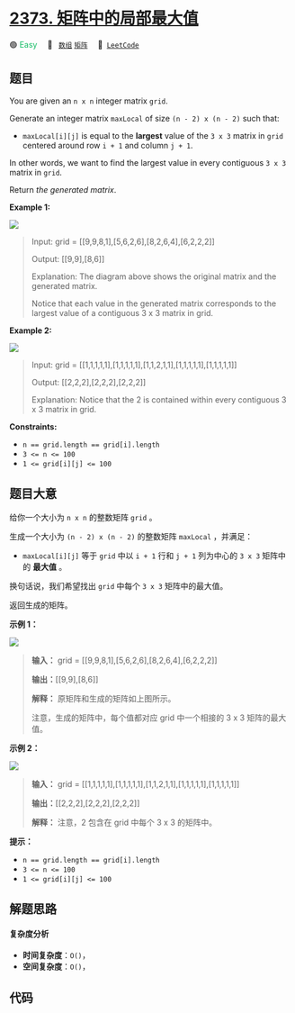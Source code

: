 # [2373. 矩阵中的局部最大值](https://leetcode.com/problems/largest-local-values-in-a-matrix)

🟢 <font color=#15bd66>Easy</font>&emsp; 🔖&ensp; [`数组`](/outline/tag/array.md) [`矩阵`](/outline/tag/matrix.md)&emsp; 🔗&ensp;[`LeetCode`](https://leetcode.com/problems/largest-local-values-in-a-matrix)

## 题目

You are given an `n x n` integer matrix `grid`.

Generate an integer matrix `maxLocal` of size `(n - 2) x (n - 2)` such that:

  * `maxLocal[i][j]` is equal to the **largest** value of the `3 x 3` matrix in `grid` centered around row `i + 1` and column `j + 1`.

In other words, we want to find the largest value in every contiguous `3 x 3`
matrix in `grid`.

Return _the generated matrix_.



**Example 1:**

![](https://assets.leetcode.com/uploads/2022/06/21/ex1.png)

> Input: grid = [[9,9,8,1],[5,6,2,6],[8,2,6,4],[6,2,2,2]]
> 
> Output: [[9,9],[8,6]]
> 
> Explanation: The diagram above shows the original matrix and the generated matrix.
> 
> Notice that each value in the generated matrix corresponds to the largest value of a contiguous 3 x 3 matrix in grid.

**Example 2:**

![](https://assets.leetcode.com/uploads/2022/07/02/ex2new2.png)

> Input: grid = [[1,1,1,1,1],[1,1,1,1,1],[1,1,2,1,1],[1,1,1,1,1],[1,1,1,1,1]]
> 
> Output: [[2,2,2],[2,2,2],[2,2,2]]
> 
> Explanation: Notice that the 2 is contained within every contiguous 3 x 3 matrix in grid.

**Constraints:**

  * `n == grid.length == grid[i].length`
  * `3 <= n <= 100`
  * `1 <= grid[i][j] <= 100`


## 题目大意

给你一个大小为 `n x n` 的整数矩阵 `grid` 。

生成一个大小为 `(n - 2) x (n - 2)` 的整数矩阵  `maxLocal` ，并满足：

  * `maxLocal[i][j]` 等于 `grid` 中以 `i + 1` 行和 `j + 1` 列为中心的 `3 x 3` 矩阵中的 **最大值** 。

换句话说，我们希望找出 `grid` 中每个 `3 x 3` 矩阵中的最大值。

返回生成的矩阵。



**示例 1：**

![](https://assets.leetcode.com/uploads/2022/06/21/ex1.png)

> 
> 
> 
> 
> 
> **输入：** grid = [[9,9,8,1],[5,6,2,6],[8,2,6,4],[6,2,2,2]]
> 
> **输出：**[[9,9],[8,6]]
> 
> **解释：** 原矩阵和生成的矩阵如上图所示。
> 
> 注意，生成的矩阵中，每个值都对应 grid 中一个相接的 3 x 3 矩阵的最大值。

**示例 2：**

![](https://assets.leetcode.com/uploads/2022/07/02/ex2new2.png)

> 
> 
> 
> 
> 
> **输入：** grid = [[1,1,1,1,1],[1,1,1,1,1],[1,1,2,1,1],[1,1,1,1,1],[1,1,1,1,1]]
> 
> **输出：**[[2,2,2],[2,2,2],[2,2,2]]
> 
> **解释：** 注意，2 包含在 grid 中每个 3 x 3 的矩阵中。
> 
> 



**提示：**

  * `n == grid.length == grid[i].length`
  * `3 <= n <= 100`
  * `1 <= grid[i][j] <= 100`


## 解题思路

#### 复杂度分析

- **时间复杂度**：`O()`，
- **空间复杂度**：`O()`，

## 代码

```javascript

```